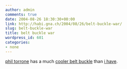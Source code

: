 ```yaml
---
author: admin
comments: true
date: 2004-08-26 18:30:30+00:00
link: http://habi.gna.ch/2004/08/26/belt-buckle-war/
slug: belt-buckle-war
title: belt buckle war
wordpress_id: 601
categories:
- none
---
```


[phil torrone](http://www.flashenabled.com/) has a much [cooler belt buckle](http://engadget.com/entry/6833839062762584/) than [i have](http://habi.gna.ch/blog/archives/000335.html).
